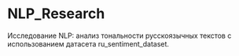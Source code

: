 # NLP_Research
Исследование NLP: анализ тональности русскоязычных текстов с использованием датасета ru_sentiment_dataset.
